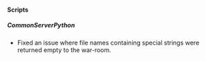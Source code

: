 
#### Scripts

##### CommonServerPython

- Fixed an issue where file names containing special strings were returned empty to the war-room.
